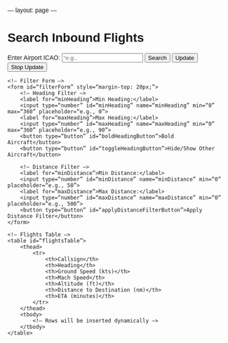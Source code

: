 —
layout: page
—

<style>
body {
    font-family: Arial, sans-serif;
    margin: 20px;
}
.container {
    max-width: 800px;
    margin: auto;
}
table {
    width: 100%;
    border-collapse: collapse;
    margin-top: 20px;
}
th, td {
    border: 1px solid #ddd;
    padding: 8px;
    text-align: center;
}
th {
    background-color: #f4f4f4;
}
</style>

<body>
<div class=“container”>
    <h1>Search Inbound Flights</h1>
    <!— Search Form —>
    <form id=“searchForm”>
    <label for=“icao”>Enter Airport ICAO:</label>
    <input type=“text” id=“icao” name=“icao” placeholder=“e.g., KLAX” required>
    <button type=“submit”>Search</button>
    <button type=“button” id=“updateButton”>Update</button>
    <button type=“button” id=“stopUpdateButton” style=“display: none;”>Stop Update</button>
</form>

    <!— Filter Form —>
    <form id=“filterForm” style=“margin-top: 20px;”>
        <!— Heading Filter —>
        <label for=“minHeading”>Min Heading:</label>
        <input type=“number” id=“minHeading” name=“minHeading” min=“0” max=“360” placeholder=“e.g., 0”>
        <label for=“maxHeading”>Max Heading:</label>
        <input type=“number” id=“maxHeading” name=“maxHeading” min=“0” max=“360” placeholder=“e.g., 90”>
        <button type=“button” id=“boldHeadingButton”>Bold Aircraft</button>
        <button type=“button” id=“toggleHeadingButton”>Hide/Show Other Aircraft</button>

        <!— Distance Filter —>
        <label for=“minDistance”>Min Distance:</label>
        <input type=“number” id=“minDistance” name=“minDistance” min=“0” placeholder=“e.g., 50”>
        <label for=“maxDistance”>Max Distance:</label>
        <input type=“number” id=“maxDistance” name=“maxDistance” min=“0” placeholder=“e.g., 500”>
        <button type=“button” id=“applyDistanceFilterButton”>Apply Distance Filter</button>
    </form>

    <!— Flights Table —>
    <table id=“flightsTable”>
        <thead>
            <tr>
                <th>Callsign</th>
                <th>Heading</th>
                <th>Ground Speed (kts)</th>
                <th>Mach Speed</th>
                <th>Altitude (ft)</th>
                <th>Distance to Destination (nm)</th>
                <th>ETA (minutes)</th>
            </tr>
        </thead>
        <tbody>
            <!— Rows will be inserted dynamically —>
        </tbody>
    </table>
</div>
<script src=“/js/if-tools.js”></script>
</body>